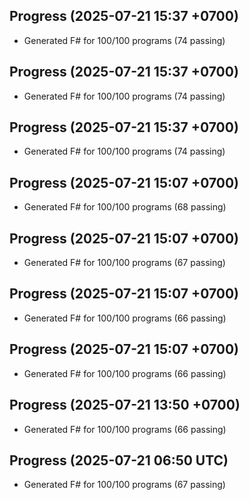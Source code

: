 ## Progress (2025-07-21 15:37 +0700)
- Generated F# for 100/100 programs (74 passing)

## Progress (2025-07-21 15:37 +0700)
- Generated F# for 100/100 programs (74 passing)

## Progress (2025-07-21 15:37 +0700)
- Generated F# for 100/100 programs (74 passing)

## Progress (2025-07-21 15:07 +0700)
- Generated F# for 100/100 programs (68 passing)

## Progress (2025-07-21 15:07 +0700)
- Generated F# for 100/100 programs (67 passing)

## Progress (2025-07-21 15:07 +0700)
- Generated F# for 100/100 programs (66 passing)

## Progress (2025-07-21 15:07 +0700)
- Generated F# for 100/100 programs (66 passing)

## Progress (2025-07-21 13:50 +0700)
- Generated F# for 100/100 programs (66 passing)

## Progress (2025-07-21 06:50 UTC)
- Generated F# for 100/100 programs (67 passing)

